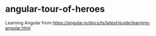 # angular-tour-of-heroes
Learning Angular from https://angular.io/docs/ts/latest/guide/learning-angular.html
